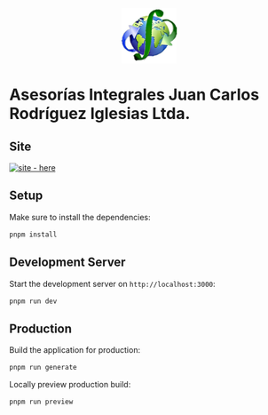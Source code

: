 <!-- markdownlint-disable MD041 -->

<img
src="https://raw.githubusercontent.com/meitrix8208/aijcriltda/main/public/favicon.png"
style="margin-left: auto; margin-right: auto; display: block; width: 100px; height: 100px;"
 />

# Asesorías Integrales Juan Carlos Rodríguez Iglesias Ltda.

## Site

[![site - here](https://img.shields.io/badge/site-here-2ea44f?style=for-the-badge&logo=netlify)](https://aijcriltda.netlify.app)

## Setup

Make sure to install the dependencies:

```bash
pnpm install
```

## Development Server

Start the development server on `http://localhost:3000`:

```bash
pnpm run dev
```

## Production

Build the application for production:

```bash
pnpm run generate
```

Locally preview production build:

```bash
pnpm run preview
```
